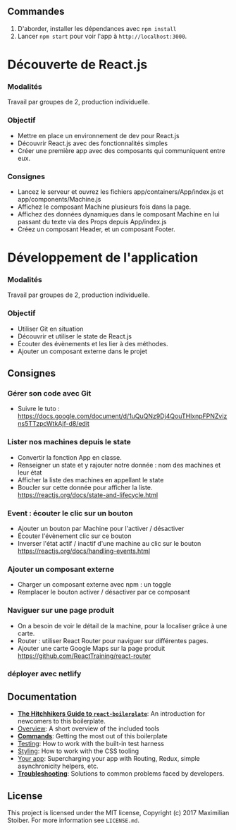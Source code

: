 ## Commandes

1. D'aborder, installer les dépendances avec `npm install`
2. Lancer `npm start` pour voir l'app à `http://localhost:3000`.

# Découverte de React.js
### Modalités 
Travail par groupes de 2, production individuelle.

### Objectif 
- Mettre en place un environnement de dev pour React.js
- Découvrir React.js avec des fonctionnalités simples 
- Créer une première app avec des composants qui communiquent entre eux.

### Consignes
- Lancez le serveur et ouvrez les fichiers app/containers/App/index.js et app/components/Machine.js
- Affichez le composant Machine plusieurs fois dans la page. 
- Affichez des données dynamiques dans le composant Machine en lui passant du texte via des Props depuis App/index.js
- Créez un composant Header, et un composant Footer.


# Développement de l'application
### Modalités 
Travail par groupes de 2, production individuelle.

### Objectif 
- Utiliser Git en situation
- Découvrir et utiliser le state de React.js
- Écouter des évènements et les lier à des méthodes.
- Ajouter un composant externe dans le projet

## Consignes

### Gérer son code avec Git
- Suivre le tuto :
https://docs.google.com/document/d/1uQuQNz9Dj4QouTHlxnpFPNZvizns5TTzpcWtkAjf-d8/edit

### Lister nos machines depuis le state
- Convertir la fonction App en classe.
- Renseigner un state et y rajouter notre donnée : nom des machines et leur état
- Afficher la liste des machines en appellant le state
- Boucler sur cette donnée pour afficher la liste.
https://reactjs.org/docs/state-and-lifecycle.html

### Event : écouter le clic sur un bouton
- Ajouter un bouton par Machine pour l'activer / désactiver
- Écouter l'évènement clic sur ce bouton
- Inverser l'état actif / inactif d'une machine au clic sur le bouton
https://reactjs.org/docs/handling-events.html

### Ajouter un composant externe
- Charger un composant externe avec npm : un toggle
- Remplacer le bouton activer / désactiver par ce composant

### Naviguer sur une page produit
- On a besoin de voir le détail de la machine, pour la localiser grâce à une carte. 
- Router : utiliser React Router pour naviguer sur différentes pages. 
- Ajouter une carte Google Maps sur la page produit
https://github.com/ReactTraining/react-router

### déployer avec netlify

## Documentation

- [**The Hitchhikers Guide to `react-boilerplate`**](docs/general/introduction.md): An introduction for newcomers to this boilerplate.
- [Overview](docs/general): A short overview of the included tools
- [**Commands**](docs/general/commands.md): Getting the most out of this boilerplate
- [Testing](docs/testing): How to work with the built-in test harness
- [Styling](docs/css): How to work with the CSS tooling
- [Your app](docs/js): Supercharging your app with Routing, Redux, simple
  asynchronicity helpers, etc.
- [**Troubleshooting**](docs/general/gotchas.md): Solutions to common problems faced by developers.

## License

This project is licensed under the MIT license, Copyright (c) 2017 Maximilian
Stoiber. For more information see `LICENSE.md`.
